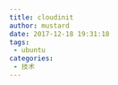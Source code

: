 ```yaml
---
title: cloudinit
author: mustard
date: 2017-12-18 19:31:18
tags:
 - ubuntu
categories:
 - 技术
---
```


